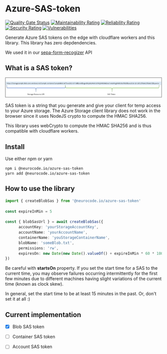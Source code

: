 # Azure-SAS-token

[![Quality Gate Status](https://sonarcloud.io/api/project_badges/measure?project=NeuroCode-io_azure-sas-token&metric=alert_status)](https://sonarcloud.io/dashboard?id=NeuroCode-io_azure-sas-token)
[![Maintainability Rating](https://sonarcloud.io/api/project_badges/measure?project=NeuroCode-io_azure-sas-token&metric=sqale_rating)](https://sonarcloud.io/dashboard?id=NeuroCode-io_azure-sas-token)
[![Reliability Rating](https://sonarcloud.io/api/project_badges/measure?project=NeuroCode-io_azure-sas-token&metric=reliability_rating)](https://sonarcloud.io/dashboard?id=NeuroCode-io_azure-sas-token)
[![Security Rating](https://sonarcloud.io/api/project_badges/measure?project=NeuroCode-io_azure-sas-token&metric=security_rating)](https://sonarcloud.io/dashboard?id=NeuroCode-io_azure-sas-token)
[![Vulnerabilities](https://sonarcloud.io/api/project_badges/measure?project=NeuroCode-io_azure-sas-token&metric=vulnerabilities)](https://sonarcloud.io/dashboard?id=NeuroCode-io_azure-sas-token)


Generate Azure SAS tokens on the edge with cloudflare workers and this library. 
This library has zero depdendencies.

We used it in our [sepa-form-recogizer](https://neurocode.io/blog/sepa-payment-recognizer?s=github) API

## What is a SAS token?

![sas](./sas-storage-uri.png)


SAS token is a string that you generate and give your client for temp access to your Azure storage. The Azure Storage client library does not work in the browser since it uses NodeJS crypto to compute the HMAC SHA256.

This library uses webCrypto to compute the HMAC SHA256 and is thus compatible with cloudflare workers.


## Install

Use either npm or yarn
```
npm i @neurocode.io/azure-sas-token
yarn add @neurocode.io/azure-sas-token
```

## How to use the library

```ts
import { createBlobSas } from '@neurocode.io/azure-sas-token'

const expireInMin = 5

const { blobSasUrl } = await createBlobSas({
      accountKey: 'yourStorageAccountKey',
      accountName: 'yourAccountName',
      containerName: 'youStorageContainerName',
      blobName: 'someBlob.txt',
      permissions: 'rw',
      expiresOn: new Date(new Date().valueOf() + expireInMin * 60 * 1000)
})

```

Be careful with **startsOn** property. If you set the start time for a SAS to the current time, you may observe failures occurring intermittently for the first few minutes due to different machines having slight variations of the current time (known as clock skew). 

In general, set the start time to be at least 15 minutes in the past. Or, don't set it at all :)



## Current implementation

- [x] Blob SAS token
- [ ] Container SAS token
- [ ] Account SAS token

